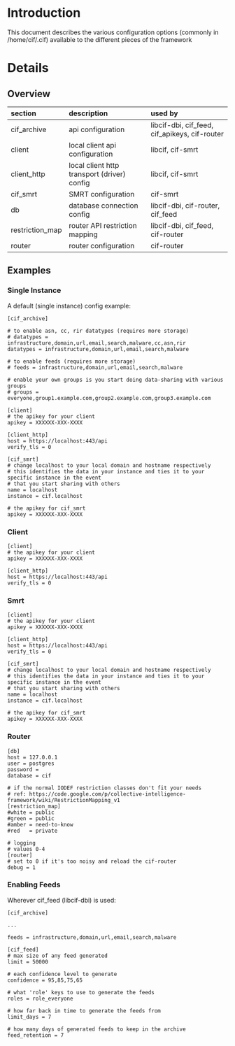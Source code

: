 

# Introduction #

This document describes the various configuration options (commonly in /home/cif/.cif) available to the different pieces of the framework

# Details #
## Overview ##
| **section** | **description** | **used by** |
|:------------|:----------------|:------------|
| cif\_archive | api configuration | libcif-dbi, cif\_feed, cif\_apikeys, cif-router |
| client | local client api configuration | libcif, cif-smrt |
| client\_http | local client http transport (driver) config | libcif, cif-smrt |
| cif\_smrt | SMRT configuration | cif-smrt |
| db | database connection config | libcif-dbi, cif-router, cif\_feed |
| restriction\_map | router API restriction mapping | libcif-dbi, cif\_feed, cif-router |
| router | router configuration | cif-router |

## Examples ##
### Single Instance ###
A default (single instance) config example:
```
[cif_archive]

# to enable asn, cc, rir datatypes (requires more storage)
# datatypes = infrastructure,domain,url,email,search,malware,cc,asn,rir
datatypes = infrastructure,domain,url,email,search,malware

# to enable feeds (requires more storage)
# feeds = infrastructure,domain,url,email,search,malware

# enable your own groups is you start doing data-sharing with various groups
# groups = everyone,group1.example.com,group2.example.com,group3.example.com

[client]
# the apikey for your client
apikey = XXXXXX-XXX-XXXX

[client_http]
host = https://localhost:443/api
verify_tls = 0

[cif_smrt]
# change localhost to your local domain and hostname respectively
# this identifies the data in your instance and ties it to your specific instance in the event
# that you start sharing with others
name = localhost
instance = cif.localhost

# the apikey for cif_smrt
apikey = XXXXXX-XXX-XXXX 
```

### Client ###
```
[client]
# the apikey for your client
apikey = XXXXXX-XXX-XXXX

[client_http]
host = https://localhost:443/api
verify_tls = 0
```

### Smrt ###
```
[client]
# the apikey for your client
apikey = XXXXXX-XXX-XXXX

[client_http]
host = https://localhost:443/api
verify_tls = 0

[cif_smrt]
# change localhost to your local domain and hostname respectively
# this identifies the data in your instance and ties it to your specific instance in the event
# that you start sharing with others
name = localhost
instance = cif.localhost

# the apikey for cif_smrt
apikey = XXXXXX-XXX-XXXX 
```

### Router ###
```
[db]
host = 127.0.0.1
user = postgres
password =
database = cif

# if the normal IODEF restriction classes don't fit your needs
# ref: https://code.google.com/p/collective-intelligence-framework/wiki/RestrictionMapping_v1
[restriction_map]
#white = public 
#green = public 
#amber = need-to-know 
#red   = private         

# logging
# values 0-4
[router]
# set to 0 if it's too noisy and reload the cif-router
debug = 1
```

### Enabling Feeds ###
Wherever cif\_feed (libcif-dbi) is used:
```
[cif_archive]

...

feeds = infrastructure,domain,url,email,search,malware

[cif_feed]
# max size of any feed generated
limit = 50000

# each confidence level to generate
confidence = 95,85,75,65

# what 'role' keys to use to generate the feeds
roles = role_everyone

# how far back in time to generate the feeds from
limit_days = 7

# how many days of generated feeds to keep in the archive
feed_retention = 7
```